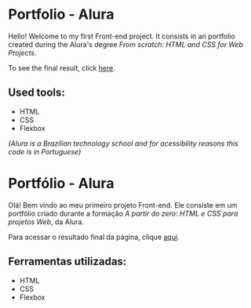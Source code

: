 # Portfolio - Alura

Hello! Welcome to my first Front-end project. It consists in an portfolio created during the Alura's degree *From scratch: HTML and CSS for Web Projects*.

To see the final result, click [here](https://portfolio-alura-ecru-two.vercel.app/).

## Used tools:

* HTML
* CSS
* Flexbox

*(Alura is a Brazilian technology school and for acessibility reasons this code is in Portuguese)*

#

# Portfólio - Alura

Olá! Bem vindo ao meu primeiro projeto Front-end. Ele consiste em um portfólio criado durante a formação *A partir do zero: HTML e CSS para projetos Web*, da Alura.

Para acessar o resultado final da página, clique [aqui](https://portfolio-alura-ecru-two.vercel.app/).

## Ferramentas utilizadas:

* HTML
* CSS
* Flexbox
